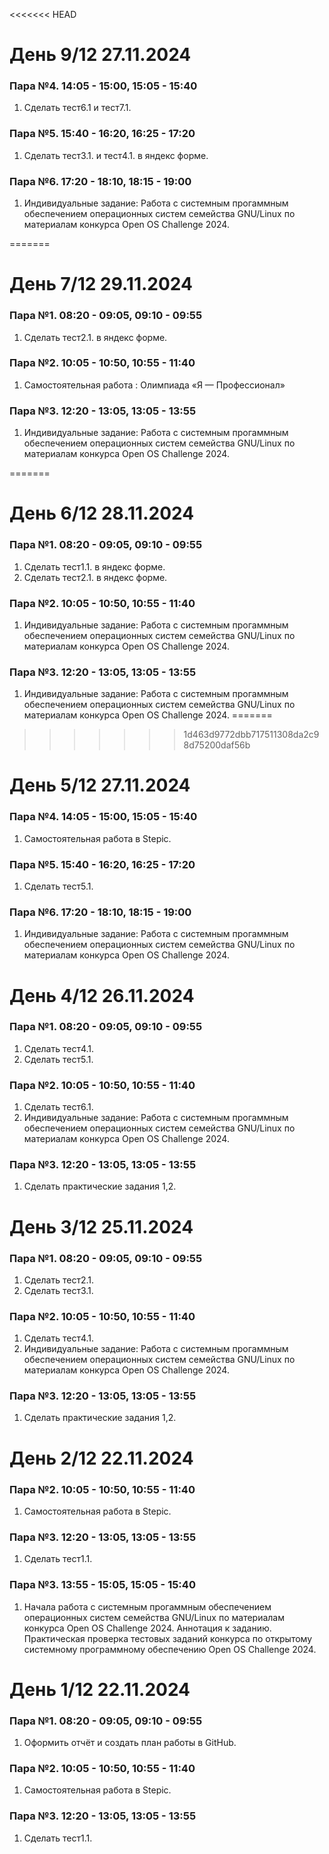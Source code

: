 <<<<<<< HEAD
# День 9/12 27.11.2024
### Пара №4. 14:05 - 15:00, 15:05 - 15:40
1. Сделать тест6.1 и тест7.1.

### Пара №5. 15:40 - 16:20, 16:25 - 17:20 
1. Сделать тест3.1. и тест4.1. в яндекс форме.

### Пара №6. 17:20 - 18:10, 18:15 - 19:00

1. Индивидуальные задание: Работа с системным прогаммным обеспечением операционных систем семейства GNU/Linux по материалам конкурса Open OS Challenge 2024.

=======

# День 7/12 29.11.2024

### Пара №1. 08:20 - 09:05, 09:10 - 09:55
1. Сделать тест2.1. в яндекс форме.


### Пара №2. 10:05 - 10:50, 10:55 - 11:40
1. Самостоятельная работа : Олимпиада «Я — Профессионал»

### Пара №3. 12:20 - 13:05, 13:05 - 13:55
1. Индивидуальные задание: Работа с системным прогаммным обеспечением операционных систем семейства GNU/Linux по материалам конкурса Open OS Challenge 2024.

=======

# День 6/12 28.11.2024

### Пара №1. 08:20 - 09:05, 09:10 - 09:55
1. Сделать тест1.1. в яндекс форме.
2. Сделать тест2.1. в яндекс форме.

### Пара №2. 10:05 - 10:50, 10:55 - 11:40
1. Индивидуальные задание: Работа с системным прогаммным обеспечением операционных систем семейства GNU/Linux по материалам конкурса Open OS Challenge 2024.

### Пара №3. 12:20 - 13:05, 13:05 - 13:55
1. Индивидуальные задание: Работа с системным прогаммным обеспечением операционных систем семейства GNU/Linux по материалам конкурса Open OS Challenge 2024.
=======
>>>>>>> 1d463d9772dbb717511308da2c98d75200daf56b
# День 5/12 27.11.2024
### Пара №4. 14:05 - 15:00, 15:05 - 15:40
1. Самостоятельная работа в Stepic.

### Пара №5. 15:40 - 16:20, 16:25 - 17:20 
1. Сделать тест5.1.

### Пара №6. 17:20 - 18:10, 18:15 - 19:00

1. Индивидуальные задание: Работа с системным прогаммным обеспечением операционных систем семейства GNU/Linux по материалам конкурса Open OS Challenge 2024.

# День 4/12 26.11.2024


### Пара №1. 08:20 - 09:05, 09:10 - 09:55
1. Сделать тест4.1.
2. Сделать тест5.1.

### Пара №2. 10:05 - 10:50, 10:55 - 11:40
1. Сделать тест6.1.
2. Индивидуальные задание: Работа с системным прогаммным обеспечением операционных систем семейства GNU/Linux по материалам конкурса Open OS Challenge 2024.

### Пара №3. 12:20 - 13:05, 13:05 - 13:55
1. Сделать практические задания 1,2.

# День 3/12 25.11.2024

### Пара №1. 08:20 - 09:05, 09:10 - 09:55
1. Сделать тест2.1.
2. Сделать тест3.1.

### Пара №2. 10:05 - 10:50, 10:55 - 11:40
1. Сделать тест4.1.
2. Индивидуальные задание: Работа с системным прогаммным обеспечением операционных систем семейства GNU/Linux по материалам конкурса Open OS Challenge 2024.

### Пара №3. 12:20 - 13:05, 13:05 - 13:55
1. Сделать практические задания 1,2.

# День 2/12 22.11.2024

### Пара №2. 10:05 - 10:50, 10:55 - 11:40
1. Самостоятельная работа в Stepic.


### Пара №3. 12:20 - 13:05, 13:05 - 13:55
1. Сделать тест1.1.

### Пара №3. 13:55 - 15:05, 15:05 - 15:40
1. Начала работа с системным прогаммным обеспечением операционных систем семейства GNU/Linux по материалам конкурса Open OS Challenge 2024.
Аннотация к заданию. Практическая проверка тестовых заданий конкурса по открытому системному программному обеспечению Open OS Challenge 2024.

# День 1/12 22.11.2024

### Пара №1. 08:20 - 09:05, 09:10 - 09:55
1. Оформить отчёт и создать план работы в GitHub. 



### Пара №2. 10:05 - 10:50, 10:55 - 11:40
1. Самостоятельная работа в Stepic.

### Пара №3. 12:20 - 13:05, 13:05 - 13:55
1. Сделать тест1.1.
